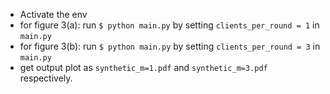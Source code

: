 * Activate the env
* for figure 3(a): run `$ python main.py` by setting `clients_per_round = 1` in `main.py`
* for figure 3(b): run `$ python main.py` by setting `clients_per_round = 3` in `main.py`
* get output plot as `synthetic_m=1.pdf` and `synthetic_m=3.pdf` respectively.